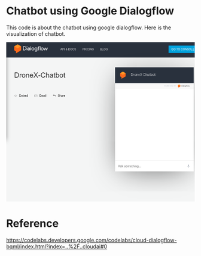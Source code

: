 # Chatbot using Google Dialogflow
This code is about the chatbot using google dialogflow. Here is the visualization of chatbot.

<img src="https://github.com/parang17/Chatbot_Dialogflow/blob/master/img/chatbot.png" width="700" />

# Reference
https://codelabs.developers.google.com/codelabs/cloud-dialogflow-bqml/index.html?index=..%2F..cloudai#0
